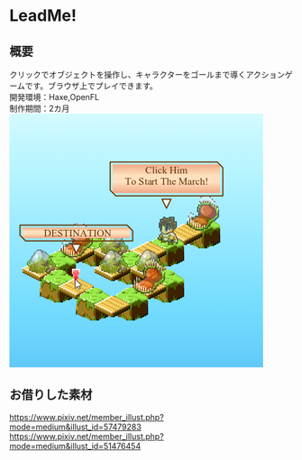 # LeadMe!
## 概要
クリックでオブジェクトを操作し、キャラクターをゴールまで導くアクションゲームです。ブラウザ上でプレイできます。  
開発環境：Haxe,OpenFL  
制作期間：2カ月  
![スクリーンショット](https://raw.githubusercontent.com/t-hayashi00/LeadMe/master/image.png )
## お借りした素材
https://www.pixiv.net/member_illust.php?mode=medium&illust_id=57479283  
https://www.pixiv.net/member_illust.php?mode=medium&illust_id=51476454
